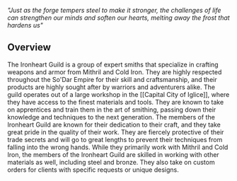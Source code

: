 *"Just as the forge tempers steel to make it stronger, the challenges of life can strengthen our minds and soften our hearts, melting away the frost that hardens us"*
## Overview
The Ironheart Guild is a group of expert smiths that specialize in crafting weapons and armor from Mithril and Cold Iron. They are highly respected throughout the So'Dar Empire for their skill and craftsmanship, and their products are highly sought after by warriors and adventurers alike. The guild operates out of a large workshop in the [[Capital City of Iglice]], where they have access to the finest materials and tools. They are known to take on apprentices and train them in the art of smithing, passing down their knowledge and techniques to the next generation. The members of the Ironheart Guild are known for their dedication to their craft, and they take great pride in the quality of their work. They are fiercely protective of their trade secrets and will go to great lengths to prevent their techniques from falling into the wrong hands. While they primarily work with Mithril and Cold Iron, the members of the Ironheart Guild are skilled in working with other materials as well, including steel and bronze. They also take on custom orders for clients with specific requests or unique designs.